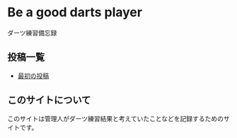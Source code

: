 # Be a good darts player

ダーツ練習備忘録

## 投稿一覧

- [最初の投稿](./post/2022-10-23.md)

## このサイトについて

このサイトは管理人がダーツ練習結果と考えていたことなどを記録するためのサイトです。
